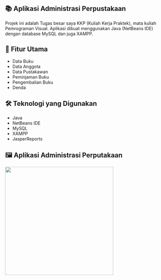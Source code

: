 ## 📚 Aplikasi Administrasi Perpustakaan

Projek ini adalah Tugas besar saya KKP (Kuliah Kerja Praktek), mata kuliah Pemrograman Visual.
Aplikasi dibuat menggunakan Java (NetBeans IDE) dengan database MySQL dan juga XAMPP.

## 🎯 Fitur Utama

* Data Buku
* Data Anggota
* Data Pustakawan
* Peminjaman Buku
* Pengembalian Buku
* Denda

## 🛠️ Teknologi yang Digunakan

* Java
* NetBeans IDE
* MySQL
* XAMPP
* JasperReports

## 🖼️ Aplikasi Administrasi Perputakaan

<img src="https://raw.githubusercontent.com/boyzfire09/Aplikasi-Administrasi-Perpustakaan/main/Screenshot%20(878).png" width="350">
  
